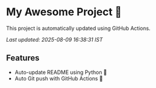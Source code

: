 # My Awesome Project 🚀

This project is automatically updated using GitHub Actions.

_Last updated: 2025-08-09 16:38:31 IST_

## Features
- Auto-update README using Python 🐍
- Auto Git push with GitHub Actions 🤖
